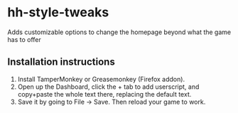 # hh-style-tweaks

Adds customizable options to change the homepage beyond what the game has to offer


## Installation instructions

1. Install TamperMonkey or Greasemonkey (Firefox addon).
2. Open up the Dashboard, click the + tab to add userscript, and copy+paste the whole text there, replacing the default text.
3. Save it by going to File -> Save. Then reload your game to work.
